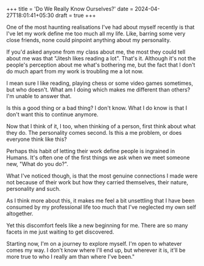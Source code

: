 +++
title = 'Do We Really Know Ourselves?'
date = 2024-04-27T18:01:41+05:30
draft = true
+++

One of the most haunting realisations I've had about myself recently is that I've let my work define me too much all my life. Like, barring some very close friends, none could pinpoint anything about my personality. 

If you'd asked anyone from my class about me, the most they could tell about me was that "Jitesh likes reading a lot". That's it. 
Although it's not the people's perception about me what's bothering me, but the fact that I don't do much apart from my work is troubling me a lot now. 

I mean sure I like reading, playing chess or some video games sometimes, but who doesn't. What am I doing which makes me different than others? I'm unable to answer that.

Is this a good thing or a bad thing? I don't know. What I do know is that I don't want this to continue anymore.

Now that I think of it, I too, when thinking of a person, first think about what they do. The personality comes second. Is this a me problem, or does everyone think like this?

Perhaps this habit of letting their work define people is ingrained in Humans. It's often one of the first things we ask when we meet someone new, "What do you do?".


What I've noticed though, is that the most genuine connections I made were not because of their work but how they carried themselves, their nature, personality and such. 

As I think more about this, it makes me feel a bit unsettling that I have been consumed by my professional life too much that I've neglected my own self altogether.

Yet this discomfort feels like a new beginning for me. There are so many facets in me just waiting to get discovered.

Starting now, I'm on a journey to explore myself. I'm open to whatever comes my way. I don't know where I'll end up, but wherever it is, it'll be more true to who I really am than where I've been."